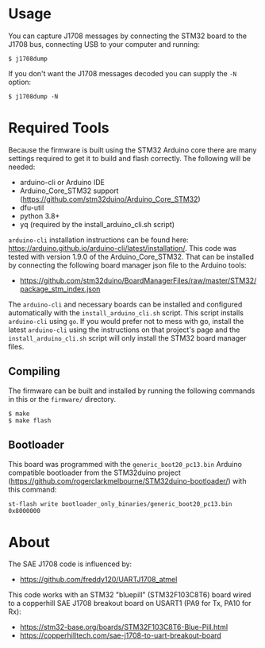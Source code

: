 # Usage
You can capture J1708 messages by connecting the STM32 board to the J1708 bus, 
connecting USB to your computer and running:
```
$ j1708dump
```

If you don't want the J1708 messages decoded you can supply the `-N` option:
```
$ j1708dump -N
```

# Required Tools
Because the firmware is built using the STM32 Arduino core there are many 
settings required to get it to build and flash correctly.  The following will be 
needed:
- arduino-cli or Arduino IDE
- Arduino_Core_STM32 support (https://github.com/stm32duino/Arduino_Core_STM32)
- dfu-util
- python 3.8+
- yq (required by the install_arduino_cli.sh script)

`arduino-cli` installation instructions can be found here: 
https://arduino.github.io/arduino-cli/latest/installation/.  This code was 
tested with version 1.9.0 of the Arduino_Core_STM32.  That can be installed by 
connecting the following board manager json file to the Arduino tools:
- https://github.com/stm32duino/BoardManagerFiles/raw/master/STM32/package_stm_index.json

The `arduino-cli` and necessary boards can be installed and configured 
automatically with the `install_arduino_cli.sh` script.  This script installs 
`arduino-cli` using `go`.  If you would prefer not to mess with go, install the 
latest `arduino-cli` using the instructions on that project's page and the 
`install_arduino_cli.sh` script will only install the STM32 board manager files.

## Compiling
The firmware can be built and installed by running the following commands in 
this or the `firmware/` directory.
```
$ make
$ make flash
```

## Bootloader

This board was programmed with the `generic_boot20_pc13.bin` Arduino compatible 
bootloader from the STM32duino project 
(https://github.com/rogerclarkmelbourne/STM32duino-bootloader/) with this 
command:
```
st-flash write bootloader_only_binaries/generic_boot20_pc13.bin 0x8000000
```

# About
The SAE J1708 code is influenced by:
- https://github.com/freddy120/UARTJ1708_atmel

This code works with an STM32 "bluepill" (STM32F103C8T6) board wired to 
a copperhill SAE J1708 breakout board on USART1 (PA9 for Tx, PA10 for Rx):
- https://stm32-base.org/boards/STM32F103C8T6-Blue-Pill.html
- https://copperhilltech.com/sae-j1708-to-uart-breakout-board
